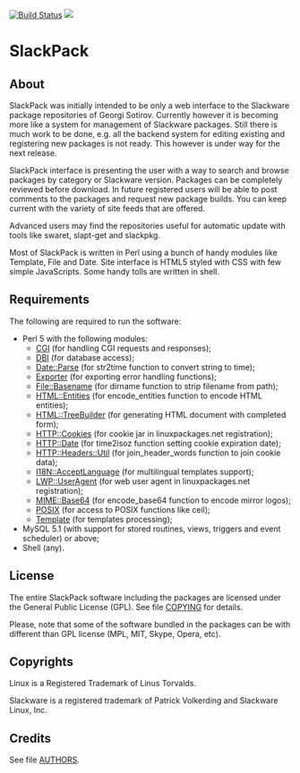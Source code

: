 [![Build Status](https://travis-ci.com/gdsotirov/slackpack.svg?branch=master)](https://travis-ci.com/gdsotirov/slackpack)
![](https://github.com/gdsotirov/slackpack/workflows/Perl-CI/badge.svg)

# SlackPack

About
------------------------------------------------------------------------------
SlackPack was initially intended to be only a web interface to the
Slackware package repositories of Georgi Sotirov. Currently however it is
becoming more like a system for management of Slackware packages. Still there
is much work to be done, e.g. all the backend system for editing existing and
registering new packages is not ready. This however is under way for the next
release.

SlackPack interface is presenting the user with a way to search and browse
packages by category or Slackware version. Packages can be completely
reviewed before download. In future registered users will be able to post
comments to the packages and request new package builds. You can keep current
with the variety of site feeds that are offered.

Advanced users may find the repositories useful for automatic update with
tools like swaret, slapt-get and slackpkg.

Most of SlackPack is written in Perl using a bunch of handy modules like
Template, File and Date. Site interface is HTML5 styled with CSS with few
simple JavaScripts. Some handy tolls are written in shell.

Requirements
------------------------------------------------------------------------------
The following are required to run the software:

 * Perl 5 with the following modules:
   - [CGI](https://metacpan.org/pod/CGI) (for handling CGI requests and responses);
   - [DBI](https://metacpan.org/pod/DBI) (for database access);
   - [Date::Parse](https://metacpan.org/pod/Date::Parse) (for str2time function to convert string to time);
   - [Exporter](https://metacpan.org/pod/Exporter) (for exporting error handling functions);
   - [File::Basename](https://metacpan.org/pod/File::Basename) (for dirname function to strip filename from path);
   - [HTML::Entities](https://metacpan.org/pod/HTML::Entities) (for encode_entities function to encode HTML entities);
   - [HTML::TreeBuilder](https://metacpan.org/pod/HTML::TreeBuilder) (for generating HTML document with completed form);
   - [HTTP::Cookies](https://metacpan.org/pod/HTTP::Cookies) (for cookie jar in linuxpackages.net registration);
   - [HTTP::Date](https://metacpan.org/pod/HTTP::Date) (for time2isoz function setting cookie expiration date);
   - [HTTP::Headers::Util](https://metacpan.org/pod/HTTP::Headers::Util) (for join_header_words function to join cookie data);
   - [I18N::AcceptLanguage](https://metacpan.org/pod/I18N::AcceptLanguage) (for multilingual templates support);
   - [LWP::UserAgent](https://metacpan.org/pod/LWP::UserAgent) (for web user agent in linuxpackages.net registration);
   - [MIME::Base64](https://metacpan.org/pod/MIME::Base64) (for encode_base64 function to encode mirror logos);
   - [POSIX](https://metacpan.org/pod/distribution/perl/ext/POSIX/lib/POSIX.pod) (for access to POSIX functions like ceil);
   - [Template](https://metacpan.org/pod/Template) (for templates processing);
 * MySQL 5.1 (with support for stored routines, views, triggers and event
   scheduler) or above;
 * Shell (any).

License
------------------------------------------------------------------------------
The entire SlackPack software including the packages are licensed under the
General Public License (GPL). See file [COPYING](COPYING) for details.

Please, note that some of the software bundled in the packages can be with
different than GPL license (MPL, MIT, Skype, Opera, etc).

Copyrights
------------------------------------------------------------------------------
Linux is a Registered Trademark of Linus Torvalds.

Slackware is a registered trademark of Patrick Volkerding and Slackware Linux, Inc.

Credits
------------------------------------------------------------------------------
See file [AUTHORS](AUTHORS).

